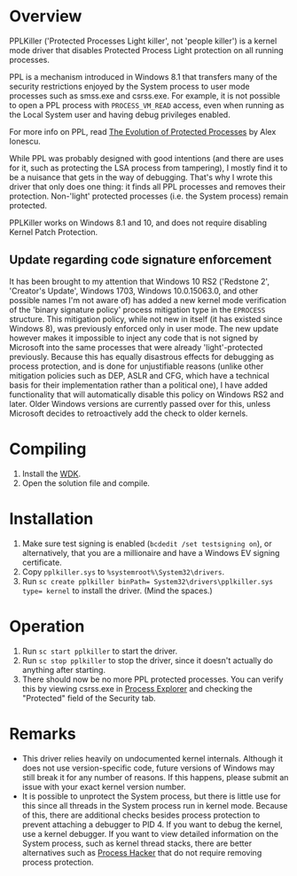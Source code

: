 # Overview
PPLKiller ('Protected Processes Light killer', not 'people killer') is a kernel mode driver that disables Protected Process Light protection on all running processes.

PPL is a mechanism introduced in Windows 8.1 that transfers many of the security restrictions enjoyed by the System process to user mode processes such as smss.exe and csrss.exe. For example, it is not possible to open a PPL process with `PROCESS_VM_READ` access, even when running as the Local System user and having debug privileges enabled.

For more info on PPL, read [The Evolution of Protected Processes](https://www.crowdstrike.com/blog/evolution-protected-processes-part-1-pass-hash-mitigations-windows-81/) by Alex Ionescu.

While PPL was probably designed with good intentions (and there are uses for it, such as protecting the LSA process from tampering), I mostly find it to be a nuisance that gets in the way of debugging. That's why I wrote this driver that only does one thing: it finds all PPL processes and removes their protection. Non-'light' protected processes (i.e. the System process) remain protected.

PPLKiller works on Windows 8.1 and 10, and does not require disabling Kernel Patch Protection.

## Update regarding code signature enforcement
It has been brought to my attention that Windows 10 RS2 ('Redstone 2', 'Creator's Update', Windows 1703, Windows 10.0.15063.0, and other possible names I'm not aware of) has added a new kernel mode verification of the 'binary signature policy' process mitigation type in the `EPROCESS` structure. This mitigation policy, while not new in itself (it has existed since Windows 8), was previously enforced only in user mode. The new update however makes it impossible to inject any code that is not signed by Microsoft into the same processes that were already 'light'-protected previously. Because this has equally disastrous effects for debugging as process protection, and is done for unjustifiable reasons (unlike other mitigation policies such as DEP, ASLR and CFG, which have a technical basis for their implementation rather than a political one), I have added functionality that will automatically disable this policy on Windows RS2 and later. Older Windows versions are currently passed over for this, unless Microsoft decides to retroactively add the check to older kernels.

# Compiling
1. Install the [WDK](https://go.microsoft.com/fwlink/?linkid=2128854).
2. Open the solution file and compile.

# Installation
1. Make sure test signing is enabled (`bcdedit /set testsigning on`), or alternatively, that you are a millionaire and have a Windows EV signing certificate.
2. Copy `pplkiller.sys` to `%systemroot%\System32\drivers`.
3. Run `sc create pplkiller binPath= System32\drivers\pplkiller.sys type= kernel` to install the driver. (Mind the spaces.)

# Operation
1. Run `sc start pplkiller` to start the driver.
2. Run `sc stop pplkiller` to stop the driver, since it doesn't actually do anything after starting.
3. There should now be no more PPL protected processes. You can verify this by viewing csrss.exe in [Process Explorer](https://technet.microsoft.com/en-us/sysinternals/processexplorer.aspx) and checking the "Protected" field of the Security tab.

# Remarks
- This driver relies heavily on undocumented kernel internals. Although it does not use version-specific code, future versions of Windows may still break it for any number of reasons. If this happens, please submit an issue with your exact kernel version number.
- It is possible to unprotect the System process, but there is little use for this since all threads in the System process run in kernel mode. Because of this, there are additional checks besides process protection to prevent attaching a debugger to PID 4. If you want to debug the kernel, use a kernel debugger. If you want to view detailed information on the System process, such as kernel thread stacks, there are better alternatives such as [Process Hacker](http://processhacker.sourceforge.net/) that do not require removing process protection.
